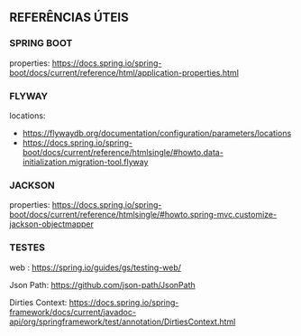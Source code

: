 ## REFERÊNCIAS ÚTEIS

### SPRING BOOT
properties: https://docs.spring.io/spring-boot/docs/current/reference/html/application-properties.html

### FLYWAY
locations: 
- https://flywaydb.org/documentation/configuration/parameters/locations
- https://docs.spring.io/spring-boot/docs/current/reference/htmlsingle/#howto.data-initialization.migration-tool.flyway

### JACKSON
properties: https://docs.spring.io/spring-boot/docs/current/reference/htmlsingle/#howto.spring-mvc.customize-jackson-objectmapper

### TESTES
web : https://spring.io/guides/gs/testing-web/

Json Path: https://github.com/json-path/JsonPath

Dirties Context: https://docs.spring.io/spring-framework/docs/current/javadoc-api/org/springframework/test/annotation/DirtiesContext.html
